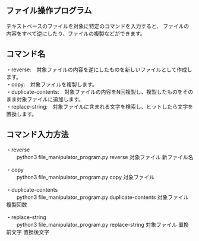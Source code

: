## ファイル操作プログラム

テキストベースのファイルを対象に特定のコマンドを入力すると、
ファイルの内容をすべて逆にしたり、ファイルの複製などができます。

## コマンド名

・reverse:　対象ファイルの内容を逆にしたものを新しいファイルとして作成します。  
・copy:　対象ファイルを複製します。  
・duplicate-contents:　対象ファイルの内容をN回複製し、複製したものをそのまま対象ファイルに追加します。  
・replace-string:　対象ファイルに含まれる文字を検索し、ヒットしたら文字を置換します。

## コマンド入力方法

・reverse  
　　python3 file_manipulator_program.py reverse 対象ファイル 新ファイル名
  
・copy  
　　python3 file_manipulator_program.py copy 対象ファイル
  
・duplicate-contents  
　　python3 file_manipulator_program.py duplicate-contents 対象ファイル 複製回数
  
・replace-string  
　　python3 file_manipulator_program.py replace-string 対象ファイル 置換前文字 置換後文字
